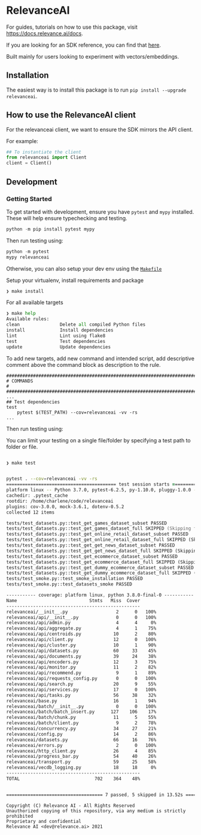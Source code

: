 # RelevanceAI

For guides, tutorials on how to use this package, visit https://docs.relevance.ai/docs.

If you are looking for an SDK reference, you can find that [here](https://youthful-leakey-ab1977.netlify.app/index.html).

Built mainly for users looking to experiment with vectors/embeddings.

## Installation 

The easiest way is to install this package is to run `pip install --upgrade relevanceai`.

## How to use the RelevanceAI client

For the relevanceai client, we want to ensure the SDK mirrors the API client.

For example:

```python
## To instantiate the client 
from relevanceai import Client
client = Client()
```

## Development

### Getting Started

To get started with development, ensure you have `pytest` and `mypy` installed. These will help ensure typechecking and testing.

```python
python -m pip install pytest mypy
```


Then run testing using:

```python
python -m pytest
mypy relevanceai
```

Otherwise, you can also setup your dev env using the [`Makefile`](./Makefile)

Setup your virtualenv, install requirements and package

```python
❯ make install
```

For all available targets

```python
❯ make help
Available rules:
clean               Delete all compiled Python files 
install             Install dependencies 
lint                Lint using flake8 
test                Test dependencies 
update              Update dependencies 
```

To add new targets, add new command and intended script, add descriptive comment above the command block as description to the rule.

```make
#################################################################################
# COMMANDS                                                                      #
#################################################################################
...
## Test dependencies
test
	pytest $(TEST_PATH) --cov=relevanceai -vv -rs
...
```
Then run testing using:

You can limit your testing on a single file/folder by specifying a test path to folder or file.


```zsh

❯ make test 


pytest . --cov=relevanceai -vv -rs
========================================= test session starts =========================================
platform linux -- Python 3.7.0, pytest-6.2.5, py-1.10.0, pluggy-1.0.0 -- /home/charlene/code/relevanceai/.venv/bin/python3.8
cachedir: .pytest_cache
rootdir: /home/charlene/code/relevanceai
plugins: cov-3.0.0, mock-3.6.1, dotenv-0.5.2
collected 12 items

tests/test_datasets.py::test_get_games_dataset_subset PASSED                                    [  8%]
tests/test_datasets.py::test_get_games_dataset_full SKIPPED (Skipping full data load to min...) [ 16%]
tests/test_datasets.py::test_get_online_retail_dataset_subset PASSED                            [ 25%]
tests/test_datasets.py::test_get_online_retail_dataset_full SKIPPED (Skipping full data loa...) [ 33%]
tests/test_datasets.py::test_get_get_news_dataset_subset PASSED                                 [ 41%]
tests/test_datasets.py::test_get_get_news_dataset_full SKIPPED (Skipping full data load to ...) [ 50%]
tests/test_datasets.py::test_get_ecommerce_dataset_subset PASSED                                [ 58%]
tests/test_datasets.py::test_get_ecommerce_dataset_full SKIPPED (Skipping full data load to...) [ 66%]
tests/test_datasets.py::test_get_dummy_ecommerce_dataset_subset PASSED                          [ 75%]
tests/test_datasets.py::test_get_dummy_ecommerce_dataset_full SKIPPED (Skipping full data l...) [ 83%]
tests/test_smoke.py::test_smoke_installation PASSED                                             [ 91%]
tests/test_smoke.py::test_datasets_smoke PASSED                                                 [100%]

----------- coverage: platform linux, python 3.8.0-final-0 -----------
Name                           Stmts   Miss  Cover
--------------------------------------------------
relevanceai/__init__.py                  2      0   100%
relevanceai/api/__init__.py              0      0   100%
relevanceai/api/admin.py                 4      4     0%
relevanceai/api/aggregate.py             4      1    75%
relevanceai/api/centroids.py            10      2    80%
relevanceai/api/client.py               12      0   100%
relevanceai/api/cluster.py              10      1    90%
relevanceai/api/datasets.py             60     33    45%
relevanceai/api/documents.py            39     24    38%
relevanceai/api/encoders.py             12      3    75%
relevanceai/api/monitor.py              11      2    82%
relevanceai/api/recommend.py             9      1    89%
relevanceai/api/requests_config.py       0      0   100%
relevanceai/api/search.py               20      9    55%
relevanceai/api/services.py             17      0   100%
relevanceai/api/tasks.py                56     38    32%
relevanceai/base.py                     16      1    94%
relevanceai/batch/__init__.py            0      0   100%
relevanceai/batch/batch_insert.py      127    106    17%
relevanceai/batch/chunk.py              11      5    55%
relevanceai/batch/client.py              9      2    78%
relevanceai/concurrency.py              34     27    21%
relevanceai/config.py                   14      2    86%
relevanceai/datasets.py                 66     16    76%
relevanceai/errors.py                    2      0   100%
relevanceai/http_client.py              26      4    85%
relevanceai/progress_bar.py             54     40    26%
relevanceai/transport.py                59     25    58%
relevanceai/vecdb_logging.py            18     18     0%
--------------------------------------------------
TOTAL                            702    364    48%


==================================== 7 passed, 5 skipped in 13.52s ====================================

```


```
Copyright (C) Relevance AI - All Rights Reserved
Unauthorized copying of this repository, via any medium is strictly prohibited
Proprietary and confidential
Relevance AI <dev@relevance.ai> 2021 
```
